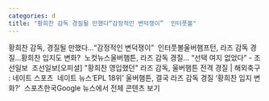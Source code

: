 ```yaml
---
categories: d
title: "황희찬 감독 경질될 만했다“감정적인 변덕쟁이”  인터풋볼"
---
```

황희찬 감독, 경질될 만했다...“감정적인 변덕쟁이”&nbsp;&nbsp;인터풋볼울버햄프턴, 라즈 감독 경질…황희찬 입지도 변화?&nbsp;&nbsp;노컷뉴스울버햄튼, 라즈 감독 경질… “선택 여지 없었다” - 조선일보&nbsp;&nbsp;조선일보[오피셜] "황희찬 영입했던" 라즈 감독, 울버햄튼 전격 경질 | 해외축구 : 네이트 스포츠&nbsp;&nbsp;네이트 뉴스‘EPL 18위’ 울버햄튼, 결국 라즈 감독 경질 ‘황희찬 입지 변화?’&nbsp;&nbsp;스포츠한국Google 뉴스에서 전체 콘텐츠 보기